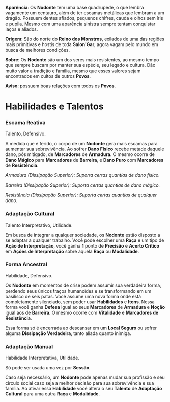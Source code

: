 **Aparência**: Os **Nodonte** tem uma base quadrupede, o que lembra vagamente um centauro, além de ter escamas metálicas que lembram a um dragão. Possuem dentes afiados, pequenos chifres, cauda e olhos sem íris e pupila. Mesmo com uma aparência sinistra sempre tentam conquistar laços e aliados.

**Origem**: São do norte do **Reino dos Monstros**, exilados de uma das regiões mais primitivas e hostis de toda **Salon'Gar**, agora vagam pelo mundo em busca de melhores condições.

**Sobre**: Os **Nodonte** são um dos seres mais resistentes, ao mesmo tempo que sempre buscam por manter sua espécie, seu legado e cultura. Dão muito valor a tradição e família, mesmo que esses valores sejam encontrados em cultos de outros **Povos**.

**Aviso**: possuem boas relações com todos os **Povos**.

# Habilidades e Talentos

### Escama Reativa

Talento, Defensivo.

A medida que é ferido, o corpo de um **Nodonte** gera mais escamas para aumentar sua sobrevivência. Ao sofrer **Dano Físico** recebe metade daquele dano, pós mitigado, de **Marcadores** de **Armadura**. O mesmo ocorre de **Dano Mágico** para **Marcadores** de **Barreira**, e **Dano Puro** com **Marcadores** de **Resistência**.

*Armadura (Dissipação Superior): Suporta certas quantias de dano físico.*

*Barreira (Dissipação Superior): Suporta certas quantias de dano mágico.*

*Resistência (Dissipação Superior): Suporta certas quantias de qualquer dano.*

### Adaptação Cultural

Talento Interpretativo, Utilidade.

Em busca de integrar a qualquer sociedade, os **Nodonte** estão disposto a se adaptar a qualquer trabalho. Você pode escolher uma **Raça** e um tipo de **Ação de Interpretação**, você ganha **1** ponto de **Precisão** e **Acerto Crítico** em **Ações de Interpretação** sobre aquela **Raça** ou **Modalidade**. 

### Forma Ancestral

Habilidade, Defensivo.

Os **Nodonte** em momentos de crise podem assumir sua verdadeira forma, perdendo seus únicos traços humanoides e se transformando em um basilisco de seis patas. Você assume uma nova forma onde está completamente silenciado, sem poder usar **Habilidades** e **Itens**. Nessa forma você ganha **Defesa** igual ao seus **Marcadores** de **Armadura** e **Noção** igual aos de **Barreira**. O mesmo ocorre com **Vitalidade** e **Marcadores de Resistência**.

Essa forma só é encerrada ao descansar em um **Local Seguro** ou sofrer alguma **Dissipação Verdadeira**, tanto aliada quanto inimiga.

### Adaptação Manual

Habilidade Interpretativa, Utilidade.

Só pode ser usada uma vez por **Sessão**.

Caso seja necessário, um **Nodonte** pode apenas mudar sua profissão e seu circulo social caso seja a melhor decisão para sua sobrevivência e sua família. Ao ativar essa **Habilidade** você altera o seu **Talento** de **Adaptação Cultural** para uma outra **Raça** e **Modalidade**.